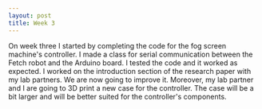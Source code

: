 ```yaml
---
layout: post
title: Week 3
---
```


On week three I started by completing the code for the fog screen machine's controller. I made a class for serial communication between the Fetch robot and the Arduino board. I tested the code and it worked as expected. 
I worked on the introduction section of the research paper with my lab partners. We are now going to improve it. 
Moreover, my lab partner and I are going to 3D print a new case for the controller. The case will be a bit larger and will be better suited for the controller's components.